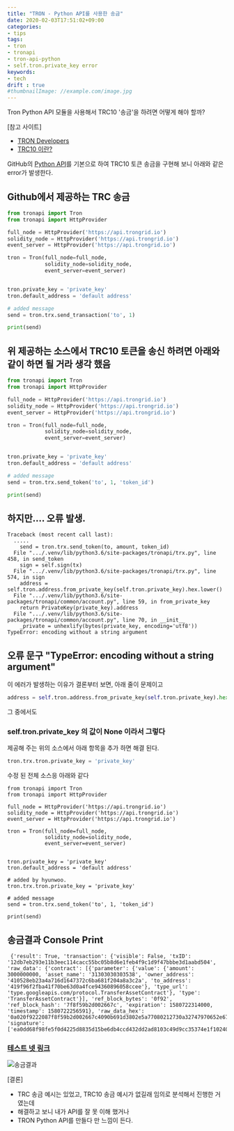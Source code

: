 ```yaml
---
title: "TRON - Python API를 사용한 송금"
date: 2020-02-03T17:51:02+09:00
categories:
- tips
tags:
- tron
- tronapi
- tron-api-python
- self.tron.private_key error
keywords:
- tech
drift : true
#thumbnailImage: //example.com/image.jpg
---
```

Tron Python API 모듈을 사용해서 TRC10 '송금'을 하려면 어떻게 해야 할까?
<!--more-->
[참고 사이트]
- [TRON Developers](https://developers.tron.network/)
- [TRC10 이란?](https://developers.tron.network/docs/trc10-token)

GitHub의 [Python API](https://github.com/iexbase/tron-api-python/blob/master/examples/send-transaction.py)를 기본으로 하여 TRC10 토큰 송금을 구현해 보니 아래와 같은 error가 발생한다.
## Github에서 제공하는 TRC 송금

```python
from tronapi import Tron
from tronapi import HttpProvider

full_node = HttpProvider('https://api.trongrid.io')
solidity_node = HttpProvider('https://api.trongrid.io')
event_server = HttpProvider('https://api.trongrid.io')

tron = Tron(full_node=full_node,
            solidity_node=solidity_node,
            event_server=event_server)


tron.private_key = 'private_key'
tron.default_address = 'default address'

# added message
send = tron.trx.send_transaction('to', 1)

print(send)
```



## 위 제공하는 소스에서 TRC10 토큰을 송신 하려면 아래와 같이 하면 될 거라 생각 했음

```python
from tronapi import Tron
from tronapi import HttpProvider

full_node = HttpProvider('https://api.trongrid.io')
solidity_node = HttpProvider('https://api.trongrid.io')
event_server = HttpProvider('https://api.trongrid.io')

tron = Tron(full_node=full_node,
            solidity_node=solidity_node,
            event_server=event_server)


tron.private_key = 'private_key'
tron.default_address = 'default address'

# added message
send = tron.trx.send_token('to', 1, 'token_id')

print(send)
```


## 하지만.... 오류 발생.
```
Traceback (most recent call last):
  .....
    send = tron.trx.send_token(to, amount, token_id)
  File ".../.venv/lib/python3.6/site-packages/tronapi/trx.py", line 458, in send_token
    sign = self.sign(tx)
  File ".../.venv/lib/python3.6/site-packages/tronapi/trx.py", line 574, in sign
    address = self.tron.address.from_private_key(self.tron.private_key).hex.lower()
  File ".../.venv/lib/python3.6/site-packages/tronapi/common/account.py", line 59, in from_private_key
    return PrivateKey(private_key).address
  File ".../.venv/lib/python3.6/site-packages/tronapi/common/account.py", line 70, in __init__
    _private = unhexlify(bytes(private_key, encoding='utf8'))
TypeError: encoding without a string argument
```

## 오류 문구 "TypeError: encoding without a string argument"
이 에러가 발생하는 이유가 결론부터 보면, 아래 줄이 문제이고

```python
address = self.tron.address.from_private_key(self.tron.private_key).hex.lower()
```
그 중에서도
### self.tron.private_key 의 값이 None 이라서 그렇다


제공해 주는 위의 소스에서 아래 항목을 추가 하면 해결 된다.

```python
tron.trx.tron.private_key = 'private_key'
```

수정 된 전체 소스응 아래와 같다
```
from tronapi import Tron
from tronapi import HttpProvider

full_node = HttpProvider('https://api.trongrid.io')
solidity_node = HttpProvider('https://api.trongrid.io')
event_server = HttpProvider('https://api.trongrid.io')

tron = Tron(full_node=full_node,
            solidity_node=solidity_node,
            event_server=event_server)


tron.private_key = 'private_key'
tron.default_address = 'default address'

# added by hyunwoo.
tron.trx.tron.private_key = 'private_key'

# added message
send = tron.trx.send_token('to', 1, 'token_id')

print(send)
```

## 송금결과 Console Print
```
 {'result': True, 'transaction': {'visible': False, 'txID': '12db7eb293e11b3eec114cacc55bc05b8d6e1feb4f9c1d9f47bbbe3d1aabd504', 'raw_data': {'contract': [{'parameter': {'value': {'amount': 3000000000, 'asset_name': '31303030303538', 'owner_address': '410528eb23a4a716d1647372c6ba681f204a8a3c2a', 'to_address': '419f96f2fba41f70be63d0a4fce94360896058ccee'}, 'type_url': 'type.googleapis.com/protocol.TransferAssetContract'}, 'type': 'TransferAssetContract'}], 'ref_block_bytes': '0f92', 'ref_block_hash': '7f8f59b2d002667c', 'expiration': 1580722314000, 'timestamp': 1580722256591}, 'raw_data_hex': '0a020f9222087f8f59b2d002667c4090b691d3802e5a77080212730a32747970652e676f6f676c65617069732e636f6d2f70726f746f636f6c2e5472616e736665724173736574436f6e7472616374123d0a07313030303035381215410528eb23a4a716d1647372c6ba681f204a8a3c2a1a15419f96f2fba41f70be63d0a4fce94360896058ccee2080bcc1960b70cff58dd3802e', 'signature': ['ea0dd68f98fe5f0d4225d8835d15be6db4ccd432dd2ad8103c49d9cc35374e1f102400b9b6f2bb6f832d088858aca989f3bb640ffd0f2e34a5e2b4fc0e44e2661b']}}
 ```
### [테스트 넷 링크](https://shasta.tronscan.org/#/transaction/12db7eb293e11b3eec114cacc55bc05b8d6e1feb4f9c1d9f47bbbe3d1aabd504)
![송금결과](/img/tips/tron-01.PNG)

[결론]
 - TRC 송금 예시는 있었고, TRC10 송금 예시가 없길래 임의로 분석해서 진행한 거 였는데
 - 해결하고 보니 내가 API를 잘 못 이해 했거나
 - TRON Python API를 만들다 만 느낌이 든다.